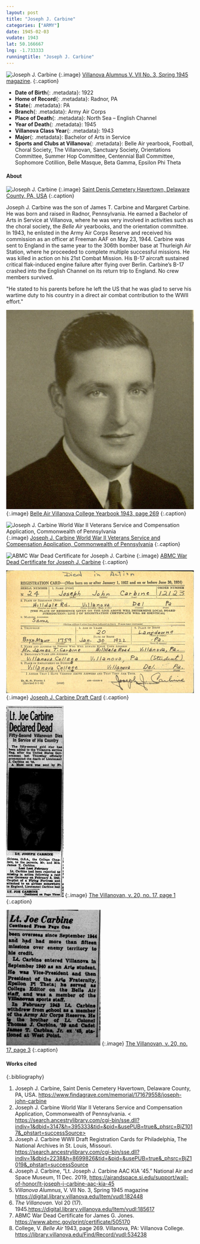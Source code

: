 ```yaml
---
layout: post
title: "Joseph J. Carbine"
categories: ["ARMY"]
date: 1945-02-03
vudate: 1943
lat: 50.166667
lng: -1.733333
runningtitle: "Joseph J. Carbine"
---
```


![Joseph J. Carbine](images/Carbine_JosephJ_new.jpg)
  {:.image}
[Villanova Alumnus V. VII No. 3, Spring 1945 magazine](https://digital.library.villanova.edu/Item/vudl:182448#?c=&m=&s=&cv=6&xywh=-3827%2C-1496%2C12897%2C7415).
  {:.caption}

* **Date of Birth**{: .metadata}: 1922
* **Home of Record**{: .metadata}: Radnor, PA
* **State**{: .metadata}: PA
* **Branch**{: .metadata}: Army Air Corps
* **Place of Death**{: .metadata}: North Sea – English Channel
* **Year of Death**{: .metadata}: 1945
* **Villanova Class Year**{: .metadata}: 1943
* **Major**{: .metadata}: Bachelor of Arts in Service
* **Sports and Clubs at Villanova**{: .metadata}: Belle Air yearbook, Football, Choral Society, The Villanovan, Sanctuary Society, Orientations Committee, Summer Hop Committee, Centennial Ball Committee, Sophomore Cotillion, Belle Masque, Beta Gamma, Epsilon Phi Theta

#### About

![Joseph J. Carbine](images/CarbineJosephJ_Grave.jpg)
  {:.image}
[Saint Denis Cemetery Havertown, Delaware County, PA, USA](https://www.findagrave.com/memorial/171679558/joseph-john-carbine)
  {:.caption}

Joseph J. Carbine was the son of James T. Carbine and Margaret Carbine.  He was born and raised in Radnor, Pennsylvania.  He earned a Bachelor of Arts in Service at Villanova, where he was very involved in activities such as the choral society, the _Belle Air_ yearbooks, and the orientation committee. In 1943, he enlisted in the Army Air Corps Reserve and received his commission as an officer at Freeman AAF on May 23, 1944.  Carbine was sent to England in the same year to the 306th bomber base at Thurleigh Air Station, where he proceeded to complete multiple successful missions.  He was killed in action on his 21st Combat Mission.  His B-17 aircraft sustained critical flak-induced engine failure after flying over Berlin.  Carbine’s B-17 crashed into the English Channel on its return trip to England.  No crew members survived.  

"He stated to his parents before he left the US that he was glad to serve his wartime duty to his country in a direct air combat contribution to the WWII effort."

![Belle Air Villanova College Yearbook 1943, page 269](images/Carbine_JosephJ_yearbook.jpg)
  {:.image}
[Belle Air Villanova College Yearbook 1943, page 269](https://library.villanova.edu/Find/Record/vudl:534238)
  {:.caption}

![Joseph J. Carbine World War II Veterans Service and Compensation Application, Commonwealth of Pennsylvania](images/Carbine_JosephJ_ApplicationforCompensation.jpg)
  {:.image}
[Joseph J. Carbine World War II Veterans Service and Compensation Application, Commonwealth of Pennsylvania]( https://search.ancestrylibrary.com/cgi-bin/sse.dll?indiv=1&dbid=3147&h=395333&tid=&pid=&usePUB=true&_phsrc=BjZ1017&_phstart=successSource)
  {:.caption}

![ABMC War Dead Certificate for Joseph J. Carbine](images/Carbine_JosephJ_ABMC_Certificate.jpg)
  {:.image}
[ABMC War Dead Certificate for Joseph J. Carbine](https://www.abmc.gov/print/certificate/505170)
  {:.caption}

![Joseph J. Carbine Draft Card](images/Carbine_JosephJ_draftCard.jpg)
  {:.image}
[Joseph J. Carbine Draft Card](https://search.ancestrylibrary.com/cgi-bin/sse.dll?indiv=1&dbid=2238&h=8699826&tid=&pid=&usePUB=true&_phsrc=BjZ1019&_phstart=successSource)
  {:.caption}

![The Villanovan, v. 20, no. 17, page 1](images/Carbine_JosephJ_article1.png)
  {:.image}
[The Villanovan, v. 20, no. 17, page 1](https://digital.library.villanova.edu/Item/vudl:185617)
  {:.caption}

![The Villanovan, v. 20, no. 17, page 3](images/Carbine_JosephJ_article2.png)
  {:.image}
[The Villanovan, v. 20, no. 17, page 3](https://digital.library.villanova.edu/Item/vudl:185617)
  {:.caption}

#### Works cited

{:.bibliography}
1. Joseph J. Carbine, Saint Denis Cemetery Havertown, Delaware County, PA, USA. <https://www.findagrave.com/memorial/171679558/joseph-john-carbine>
2. Joseph J. Carbine World War II Veterans Service and Compensation Application, Commonwealth of Pennsylvania. < https://search.ancestrylibrary.com/cgi-bin/sse.dll?indiv=1&dbid=3147&h=395333&tid=&pid=&usePUB=true&_phsrc=BjZ1017&_phstart=successSource>
3. Joseph J. Carbine WWII Draft Registration Cards for Philadelphia, The National Archives in St. Louis, Missouri. <https://search.ancestrylibrary.com/cgi-bin/sse.dll?indiv=1&dbid=2238&h=8699826&tid=&pid=&usePUB=true&_phsrc=BjZ1019&_phstart=successSource>
4. Joseph J. Carbine, “Lt. Joseph J. Carbine AAC KIA '45.” National Air and Space Museum, 11 Dec. 2019, <https://airandspace.si.edu/support/wall-of-honor/lt-joseph-j-carbine-aac-kia-45>
5. _Villanova Alumnus_, V. VII No. 3, Spring 1945 magazine <https://digital.library.villanova.edu/Item/vudl:182448>
6. _The Villanovan_. Vol 20 (17). 1945.<https://digital.library.villanova.edu/Item/vudl:185617>
7. ABMC War Dead Certificate for James G. Jones. <https://www.abmc.gov/print/certificate/505170>
8. College, V. _Belle Air_ 1943, page 269. Villanova, PA: Villanova College. <https://library.villanova.edu/Find/Record/vudl:534238>
